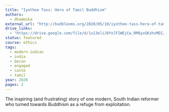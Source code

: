 ```yaml
---
title: "Iyothee Tass: Hero of Tamil Buddhism"
authors:
  - dhammika
external_url: "http://budblooms.org/2020/05/10/iyothee-tass-hero-of-tamil-buddhism/"
drive_links:
  - "https://drive.google.com/file/d/1u13eliJ6YolFIWEjCw_RM8yxGKzhvMDI/view?usp=drivesdk"
status: featured
course: ethics
tags:
  - modern-indian
  - india
  - becon
  - engaged
  - caste
  - tamil
year: 2020
pages: 2
---
```


The inspiring (and frustrating) story of one modern, South Indian reformer who turned towards Buddhism as a refuge from exploitation.
